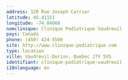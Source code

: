 ```yaml
---
address: 120 Rue Joseph Carrier
latitude: 45.41151
longitude: -74.04068
nomclinique: Clinique Podiatrique Vaudreuil
pays: Canada
phone: (450) 424-5500
site: http://www.clinique-podiatrique.com
type: location
ville: Vaudreuil-Dorion, Quebec J7V 5V5
identifiant: clinique-podiatrique-vaudreuil
i18nlanguage: en
---
```


